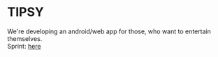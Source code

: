 # TIPSY
We're developing an android/web app for those, who want to entertain themselves.<br>
Sprint: [here](https://trello.com/b/4Nee08CW/tipsy)<br/>
